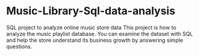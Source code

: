 # Music-Library-Sql-data-analysis
SQL project to analyze online music store data  This project is  how to analyze the music playlist database. You can examine the dataset with SQL and help the store understand its business growth by answering simple questions.
